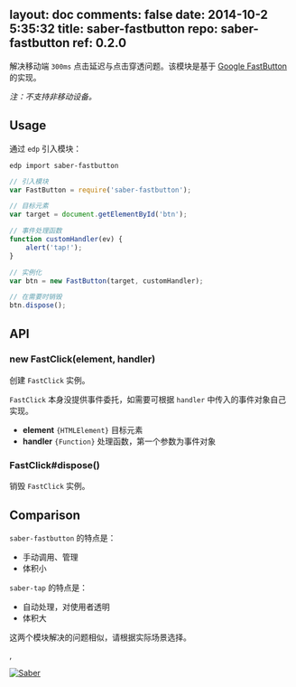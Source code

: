 layout: doc
comments: false
date: 2014-10-2 5:35:32
title: saber-fastbutton
repo: saber-fastbutton
ref: 0.2.0
---

解决移动端 `300ms` 点击延迟与点击穿透问题。该模块是基于 [Google FastButton](https://developers.google.com/mobile/articles/fast_buttons) 的实现。

_注：不支持非移动设备。_

## Usage

通过 `edp` 引入模块：

    edp import saber-fastbutton

```js
// 引入模块
var FastButton = require('saber-fastbutton');

// 目标元素
var target = document.getElementById('btn');

// 事件处理函数
function customHandler(ev) {
    alert('tap!');
}

// 实例化
var btn = new FastButton(target, customHandler);

// 在需要时销毁
btn.dispose();
```

## API

### new FastClick(element, handler)

创建 `FastClick` 实例。

`FastClick` 本身没提供事件委托，如需要可根据 `handler` 中传入的事件对象自己实现。

+ **element** `{HTMLElement}` 目标元素
+ **handler** `{Function}` 处理函数，第一个参数为事件对象

### FastClick#dispose()

销毁 `FastClick` 实例。

## Comparison

`saber-fastbutton` 的特点是：

+ 手动调用、管理
+ 体积小

`saber-tap` 的特点是：

+ 自动处理，对使用者透明
+ 体积大

这两个模块解决的问题相似，请根据实际场景选择。

,

[![Saber](https://f.cloud.github.com/assets/157338/1485433/aeb5c72a-4714-11e3-87ae-7ef8ae66e605.png)](http://ecomfe.github.io/saber/)